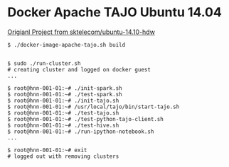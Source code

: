 # Docker Apache TAJO Ubuntu 14.04

[Origianl Project from sktelecom/ubuntu-14.10-hdw](https://registry.hub.docker.com/u/sktelecom/ubuntu14.10-hdw/) 

    $ ./docker-image-apache-tajo.sh build


    $ sudo ./run-cluster.sh
    # creating cluster and logged on docker guest
    ...

    $ root@hnn-001-01:~# ./init-spark.sh
    $ root@hnn-001-01:~# ./test-spark.sh
    $ root@hnn-001-01:~# ./init-tajo.sh
    $ root@hnn-001-01:~# /usr/local/tajo/bin/start-tajo.sh
    $ root@hnn-001-01:~# ./test-tajo.sh
    $ root@hnn-001-01:~# ./test-python-tajo-client.sh
    $ root@hnn-001-01:~# ./test-hive.sh
    $ root@hnn-001-01:~# ./run-ipython-notebook.sh
    ...

    $ root@hnn-001-01:~# exit
    # logged out with removing clusters
